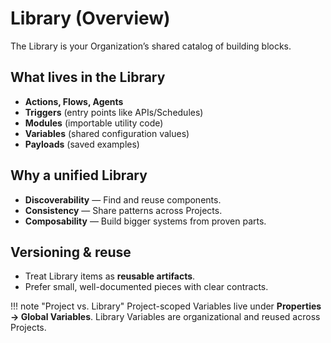 # Library (Overview)

The Library is your Organization’s shared catalog of building blocks.

## What lives in the Library
- **Actions, Flows, Agents**
- **Triggers** (entry points like APIs/Schedules)
- **Modules** (importable utility code)
- **Variables** (shared configuration values)
- **Payloads** (saved examples)

## Why a unified Library
- **Discoverability** — Find and reuse components.
- **Consistency** — Share patterns across Projects.
- **Composability** — Build bigger systems from proven parts.

## Versioning & reuse
- Treat Library items as **reusable artifacts**.
- Prefer small, well-documented pieces with clear contracts.

!!! note "Project vs. Library"
    Project-scoped Variables live under **Properties → Global Variables**. Library Variables are organizational and reused across Projects.
